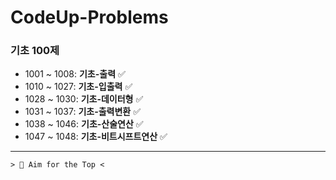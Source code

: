 ﻿# CodeUp-Problems

### 기초 100제
+ 1001 ~ 1008: **기초-출력** ✅
+ 1010 ~ 1027: **기초-입출력** ✅
+ 1028 ~ 1030: **기초-데이터형** ✅
+ 1031 ~ 1037: **기초-출력변환** ✅
+ 1038 ~ 1046: **기초-산술연산** ✅
+ 1047 ~ 1048: **기초-비트시프트연산** ✅

---
```
> 💯 Aim for the Top <
```